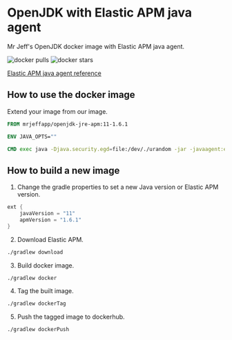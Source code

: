 # OpenJDK with Elastic APM java agent
Mr Jeff's OpenJDK docker image with Elastic APM java agent.

![docker pulls](https://img.shields.io/docker/pulls/mrjeffapp/openjdk-jre-apm.svg?style=plastic)
![docker stars](https://img.shields.io/docker/stars/mrjeffapp/openjdk-jre-apm.svg?style=flat)

[Elastic APM java agent reference](https://www.elastic.co/guide/en/apm/agent/java/current/index.html)

## How to use the docker image
Extend your image from our image. 
```Dockerfile
FROM mrjeffapp/openjdk-jre-apm:11-1.6.1

ENV JAVA_OPTS=""

CMD exec java -Djava.security.egd=file:/dev/./urandom -jar -javaagent:elastic-apm-agent.jar $JAVA_OPTS micro-service.jar
````

## How to build a new image
1. Change the gradle properties to set a new Java version or Elastic APM version.
```gradle
ext {
    javaVersion = "11"
    apmVersion = "1.6.1"
}
```
2. Download Elastic APM.

```bash
./gradlew download

```

3. Build docker image.

```bash
./gradlew docker

```

4. Tag the built image.

```bash
./gradlew dockerTag

```

5. Push the tagged image to dockerhub.

```bash
./gradlew dockerPush

```
